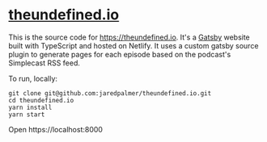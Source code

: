 # [theundefined.io](https://theundefined.io)

This is the source code for https://theundefined.io. It's a [Gatsby](https://github.com/gatsbyjs) website built with TypeScript and hosted on Netlify. It uses a custom gatsby source plugin to generate pages for each episode based on the podcast's Simplecast RSS feed. 

To run, locally:

```
git clone git@github.com:jaredpalmer/theundefined.io.git
cd theundefined.io
yarn install
yarn start
```

Open https://localhost:8000
